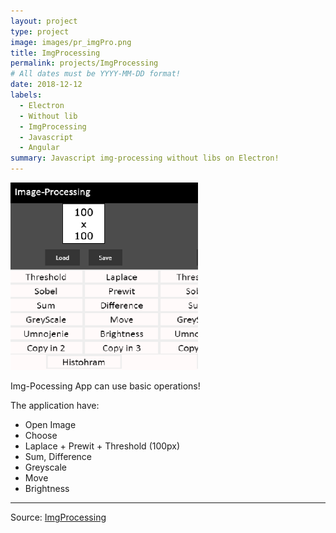 ```yaml
---
layout: project
type: project
image: images/pr_imgPro.png
title: ImgProcessing
permalink: projects/ImgProcessing
# All dates must be YYYY-MM-DD format!
date: 2018-12-12
labels:
  - Electron
  - Without lib
  - ImgProcessing
  - Javascript
  - Angular
summary: Javascript img-processing without libs on Electron!
---
```


<img class="ui medium left floated rounded image" src="../images/pr_imgPro.png">

Img-Pocessing App can use basic operations!

The application have:
- Open Image
- Choose
- Laplace + Prewit + Threshold (100px)
- Sum, Difference
- Greyscale
- Move
- Brightness

<hr>

Source: <a href="https://github.com/Barklim/Electron-img-processing"><i class="large github icon "></i>ImgProcessing</a>
